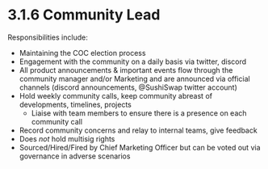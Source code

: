 # 3.1.6 Community Lead

Responsibilities include:

* Maintaining the COC election process
* Engagement with the community on a daily basis via twitter, discord
* All product announcements & important events flow through the community manager and/or Marketing and are announced via official channels (discord announcements, @SushiSwap twitter account)
* Hold weekly community calls, keep community abreast of developments, timelines, projects
  * Liaise with team members to ensure there is a presence on each community call
* Record community concerns and relay to internal teams, give feedback
* Does _not_ hold multisig rights
* Sourced/Hired/Fired by Chief Marketing Officer but can be voted out via governance in adverse scenarios
